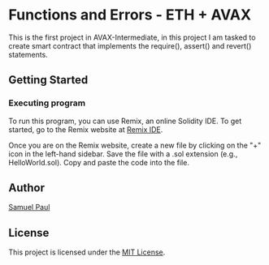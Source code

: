 # Functions and Errors - ETH + AVAX

This is the first project in AVAX-Intermediate, in this project I am tasked to create smart contract that implements the require(), assert() and revert() statements.

## Getting Started

### Executing program

To run this program, you can use Remix, an online Solidity IDE. To get started, go to the Remix website at [Remix IDE](https://remix.ethereum.org/).

Once you are on the Remix website, create a new file by clicking on the "+" icon in the left-hand sidebar. Save the file with a .sol extension (e.g., HelloWorld.sol). Copy and paste the code into the file.

## Author

[Samuel Paul](https://github.com/samuepaul)

## License

This project is licensed under the [MIT License](LICENSE).
